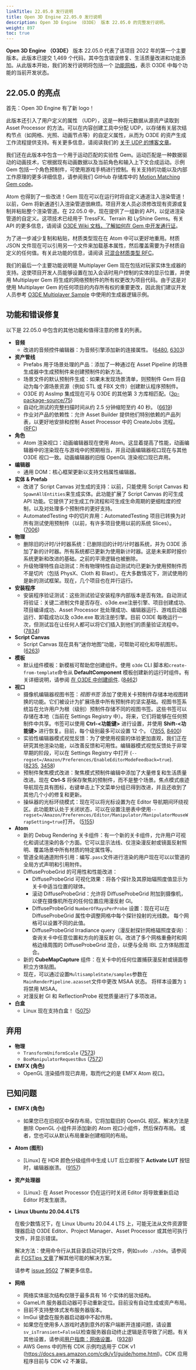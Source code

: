 ```yaml
---
linkTitle: 22.05.0 发行说明
title: Open 3D Engine 22.05.0 发行说明
description: Open 3D Engine （O3DE） 版本 22.05.0 的完整发行说明。
weight: 897
toc: true
---
```


**Open 3D Engine （O3DE）** 版本 22.05.0 代表了该项目 2022 年的第一个主要版本。此版本已提交 1,469 个代码，其中包含错误修复、生活质量改进和功能添加。从此版本开始，我们的发行说明将包括一个 [功能网格](./feature-state/)，表示 O3DE 中每个功能的当前开发状态。

## 22.05.0 的亮点

首先：Open 3D Engine 有了新 logo！

此版本还引入了用户定义的属性 （UDP），这是一种将元数据从源资产读取到 Asset Processor 的方法。可以在内容创建工具中分配 UDP，以存储有关层次结构节点（如网格、光照、动画节点等）的自定义属性，从而为 O3DE 的资产生成工作流程提供支持。有关更多信息，请阅读我们的 [关于 UDP 的博客文章](https://o3de.org/blog/posts/blog-udp/)。

我们还在此版本中包含一个用于运动匹配的实验性 Gem。运动匹配是一种数据驱动的动画技术，它根据现有动画数据以及当前角色和输入上下文合成运动。示例 Gem 包括一个角色预制件，可使用游戏手柄进行控制。有关支持的功能以及内部工作原理的更多详细信息，请参阅我们 GitHub 存储库中的 [Motion Matching Gem code](https://github.com/o3de/o3de/tree/development/Gems/MotionMatching)。

Atom 也得到了一些改进！Gem 现在可以在运行时将自定义通道注入渲染管道！以前，Gem 将新通道引入渲染管道很麻烦。项目开发人员必须修改现有资源或复制并粘贴整个渲染管道。在 22.05.0 中，现在提供了一组新的 API，以促进渲染管道的自定义。这项技术已经用于 TressFX、Terrain 和 LyShine Gems。有关 API 的更多信息，请阅读 [O3DE Wiki 文档，了解如何在 Gem 中开发通行证](https://github.com/o3de/o3de/wiki/Work-With-Passes-In-Gems)。

为了进一步减少复制和粘贴，材质类型现在在 Atom 中可以更好地重用。材质 JSON 文件现在可以引用另一个文件来加载基本属性，然后覆盖需要为子材质自定义的任何值。有关此功能的信息，请阅读 [可混合材质类型 RFC](https://github.com/o3de/sig-graphics-audio/issues/16)。

我们的最后一个主要功能说明是 Multiplayer Gem 现在包括对玩家实体生成器的支持。这使项目开发人员能够设置在加入会话时用户控制的实体的显示位置，并使用 Multiplayer Gem 将生成的网络预制件的所有权更改为项目代码。由于这是对使用 Multiplayer Gem 的任何项目的内存所有权的重要更改，因此我们建议开发人员参考 [O3DE Multiplayer Sample](https://github.com/o3de/o3de-multiplayersample) 中使用的生成器逻辑示例。

## 功能和错误修复

以下是 22.05.0 中包含的其他功能和值得注意的修复的列表。

* **音频**
  * 改进的音频控件编辑器：为音频引擎添加新的连接属性。 ([6480](https://github.com/o3de/o3de/pull/6480), [6303](https://github.com/o3de/o3de/pull/6303))
* **资产管线**
  * Prefabs 用于场景处理的产品：添加了一种通过在 Asset Pipeline 的场景生成器中生成预制件来创建预制件的新方法。
  * 场景文件的默认预制件生成：如果未发现场景清单，则预制件 Gem 将自动为每个源场景资源（例如 STL 或 FBX 文件）创建默认程序预制件。
  * O3DE 的 AssImp 集成现在可与 O3DE 的其他第 3 方库相匹配。([3p-package-source/75](https://github.com/o3de/3p-package-source/pull/75))
  * 自动化测试的完整扫描时间从约 2.5 分钟缩短至约 40 秒。 ([6619](https://github.com/o3de/o3de/pull/6619))
  * 作业对产品的依赖性：允许 Asset Builder 提供他们特别依赖的产品列表，以更好地安排和控制 Asset Processor 中的 CreateJobs 流程。 ([RFC](https://github.com/o3de/sig-core/issues/28))
* **角色**
  * Atom 渲染视口：动画编辑器现在使用 Atom。这显着提高了性能，动画编辑器中的渲染现在与游戏中的预期相当，并且动画编辑器视口现在与其他 O3DE 视口一致。动画编辑器的旧版 OpenGL 渲染视口现已弃用。
* **编辑器**
  * 通用 DOM：核心框架更新以支持文档属性编辑器。
* **实体 & Prefab**
  * 改进了 Script Canvas 对生成的支持：以前，只能使用 Script Canvas 和`SpawnAllEntities`来生成实体。此功能扩展了 Script Canvas 的可生成 API 功能。它提供了对生成工作流程和可生成生命周期的更细粒度的控制，以及对处理多个预制件的更好支持。
  * AutomatedTesting 中的切片弃用：AutomatedTesting 项目已转换为对所有测试使用预制件（以前，有许多项目使用以前的系统 Slices）。 ([7006](https://github.com/o3de/o3de/issues/7006))
* **物理**
  * 删除旧的计时/计时器系统：已删除旧的计时/计时器系统，并为 O3DE 添加了新的计时器。所有系统都已更新为使用新计时器。这是未来即时报价系统更新和改进的基础。之前的平滑逻辑也被删除。
  * 升级物理特性自动测试：所有物理特性自动测试均已更新为使用预制件而不是切片（包括 PhysX、Cloth 和 Blast）。在大多数情况下，测试使用的是新的测试框架。现在，几个项目也在并行运行。
* **安装程序**
  * 安装程序验证测试：这些测试验证安装程序内部版本是否有效。自动测试将验证：关键二进制文件是否存在、o3de.exe注册引擎、项目创建成功、项目编译成功、Asset Processor 批处理成功、编辑器运行、游戏启动器运行、卸载成功以及 o3de.exe 取消注册引擎。目前 O3DE 每晚运行一次，但测试旨在让任何人都可以将它们插入到他们的质量验证流程中。 ([7834](https://github.com/o3de/o3de/pull/7834))
* **Script Canvas**
  * Script Canvas 现在具有“迷你地图”功能，可帮助可视化和导航图形。 ([6263](https://github.com/o3de/o3de/pull/6263))
* **模板**
  * 默认组件模板：新模板可帮助您创建组件。使用 `o3de` CLI 脚本和`create-from-template`命令从 **DefaultComponent** 模板创建新的运行时组件。有关详细说明，请参阅 [在 O3DE 中创建组件](/docs/user-guide/programming/components/create-component/). ([8462](https://github.com/o3de/o3de/pull/8462))
* **视口**
  * 摄像机编辑器视图书签：*视图书签* 添加了使用关卡预制件存储本地视图转换的功能。它们被设计为扩展场景中所有预制件的坚实基础。视图书签系统旨在允许用户为根（级别）预制件存储不同的视图书签。这些书签可以存储在本地（当前在 Settings Registry 中）。将来，它们将能够在任何预制件中共享。书签可以使用 **Ctrl-&lt;功能键&gt;** 进行设置，并使用 **Shift-&lt;功能键&gt;** 进行恢复。目前，每个级别最多可以设置 12 个。 ([7855](https://github.com/o3de/o3de/pull/7855), [8400](https://github.com/o3de/o3de/pull/8400))
  * 实验性编辑器模式视觉反馈：为了使使用视窗的体验更加直观，我们正在研究其他渲染功能，以改善反馈和可用性。编辑器模式视觉反馈处于非常早期的阶段，可以在 Settings Registry 中打开 (`--regset=/Amazon/Preferences/EnableEditorModeFeedback=true`). ([8235](https://github.com/o3de/o3de/pull/8235), [3458](https://github.com/o3de/o3de/issues/3458))
  * 预制件聚焦模式改进：聚焦模式预制件编辑中添加了大量修复和生活质量改进。现在 **Ctrl-S** 将保存聚焦的预制件，而不是整个场景。焦点模式痕迹导航现在具有图标，右键单击上下文菜单分组已得到改进，并且还收到了其他几个小的修复和更新。
  * 操纵器的光标环绕模式：现在可以将光标设置为在 Editor 导航期间环绕视区。此功能默认处于关闭状态，可以在设置注册表中使用`--regset=/Amazon/Preferences/Editor/Manipulator/ManipulatorMouseWrapSetting=true`打开。 ([5155](https://github.com/o3de/o3de/pull/5155))
* **Atom**
  * 新的 Debug Rendering 关卡组件：有一个新的关卡组件，允许用户可视化和调试渲染的各个方面。它可以显示法线、仅渲染漫反射或镜面反射照明、覆盖场景中所有材质的特定属性等。
  * 管道全局通道附件引用：编写`.pass`文件进行渲染的用户现在可以以管道的全局方式声明和引用附件。
  * DiffuseProbeGrid 的可用性和性能改进：
    * DiffuseProbeGrid 可视化效果：将各个探针及其原始辐照度值显示为关卡中适当位置的球体。
    * 滚动 DiffuseProbeGrid：允许将 DiffuseProbeGrid 附加到摄像机，以便在摄像机所在的任何位置应用漫反射 GI。
    * DiffuseProbeGrid `NumberOfRaysPerProbe` 设置：现在可以在 DiffuseProbeGrid 属性中调整网格中每个探针投射的光线数。 每个网格可以设置不同的此值。
    * DiffuseProbeGrid Irradiance query（漫反射探针网格辐照度查询）：查询关卡中任意位置和方向的漫反射 GI。改进了多个网格重叠时和网格边缘周围的 DiffuseProbeGrid 混合，以便与全局 IBL 立方体贴图混合。
  * 新的 **CubeMapCapture** 组件：在关卡中的任何位置捕获漫反射或镜面卷积立方体贴图。
  * 现在，可以通过设置`MultisampleState/samples`参数在`MainRenderPipeline.azasset`文件中更改 MSAA 状态。 将样本设置为 `1`将禁用 MSAA。
  * 对漫反射 GI 和 ReflectionProbe 视觉质量进行了多项改进。
* **白盒**
  * Linux 现在支持白盒！ ([5075](https://github.com/o3de/o3de/pull/5075))
 
## 弃用
 
* **物理**
    * `TransformUniformScale` ([7573](https://github.com/o3de/o3de/issues/7573))
    * `BoxManipulatorRequestBus` ([7572](https://github.com/o3de/o3de/issues/7572))
* **EMFX (角色)**
    * OpenGL 渲染插件现已弃用，取而代之的是 EMFX Atom 视口。
 
## 已知问题
 
* **EMFX (角色)**
    * 如果您已在旧视区中保存布局，它将加载旧的 OpenGL 视区。解决方法是删除 OpenGL 小组件并添加新的 Atom 视口小组件，然后保存布局。 或者，您也可以从默认布局重新创建相同的布局。
 
* **Atom (图形)**
    * [Linux] 在 HDR 颜色分级组件中生成 LUT 后立即按下 **Activate LUT** 按钮时，编辑器崩溃。 ([9157](https://github.com/o3de/o3de/issues/9157))
 
* **资产处理器**
    * [Linux]: 在 Asset Processor 仍在运行时关闭 Editor 将导致重新启动 Editor 时发生崩溃。

* **Linux Ubuntu 20.04.4 LTS**

    在极少数情况下，在 Linux Ubuntu 20.04.4 LTS 上，可能无法从文件资源管理器启动 O3DE Editor、Project Manager、Asset Processor 或其他可执行文件，并显示错误。

    解决方法：使用命令行从其目录启动可执行文件，例如`sudo ./o3de`。请参阅此 [FOSTips 文章](https://fostips.com/double-click-run-elf-ubuntu/)了解其他可能的解决方案。 
    
    请参考 [issue 9502](https://github.com/o3de/o3de/issues/9502) 了解更多信息。

* **网络**
    * 网络实体层次结构仅限于最多具有 16 个实体的层次结构。
    * GameLift 服务器启动器可手动重新定位。目前没有自动生成或资产布局。
    * 目前不支持整体式发布服务器版本。
    * ImGui 键盘在服务器启动器中不起作用。
    * 如果您在使用多人游戏时遇到意外的客户端断开连接问题，请设置`sv_isTransient=False`以检查服务器自动终止逻辑是否导致了问题。有关其他设置，请参阅[用户指南：网络设置](https://www.o3de.org/docs/user-guide/networking/settings/)。 ([9328](https://github.com/o3de/o3de/issues/9328))
    * AWS Gems 中的所有 CDK 示例均适用于 CDK v1 (https://docs.aws.amazon.com/cdk/v1/guide/home.html)。CDK 应用程序目前与 CDK v2 不兼容。
